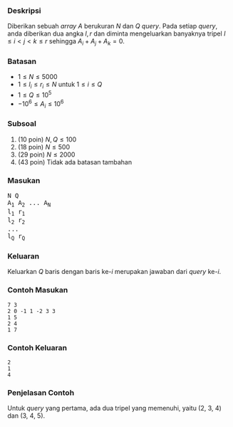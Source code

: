 ### Deskripsi
Diberikan sebuah _array_ $A$ berukuran $N$ dan $Q$ _query_. Pada setiap _query_, anda diberikan dua angka $l, r$ dan diminta mengeluarkan banyaknya tripel $l \leq i < j < k \leq r$ sehingga $A_i + A_j + A_k = 0$. 

### Batasan
- $1 \leq N \leq 5000$
- $1 \leq l_i \leq r_i \leq N$ untuk $1 \leq i \leq Q$
- $1 \leq Q \leq 10^5$
- $-10^6 \leq A_i \leq 10^6$

### Subsoal
1. (10 poin) $N, Q \leq 100$
2. (18 poin) $N \leq 500$
3. (29 poin) $N \leq 2000$
4. (43 poin) Tidak ada batasan tambahan

### Masukan
<pre>
N Q
A<sub>1</sub> A<sub>2</sub> ... A<sub>N</sub>
l<sub>1</sub> r<sub>1</sub>
l<sub>2</sub> r<sub>2</sub>
...
l<sub>Q</sub> r<sub>Q</sub>
</pre>

### Keluaran
Keluarkan $Q$ baris dengan baris ke-$i$ merupakan jawaban dari _query_ ke-$i$.

### Contoh Masukan
```
7 3
2 0 -1 1 -2 3 3
1 5
2 4
1 7
```

### Contoh Keluaran
```
2
1
4
```

### Penjelasan Contoh
Untuk _query_ yang pertama, ada dua tripel yang memenuhi, yaitu (2, 3, 4) dan (3, 4, 5).